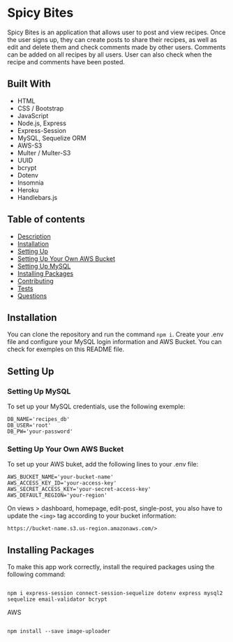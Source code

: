 # Spicy Bites

Spicy Bites is an application that allows user to post and view recipes. Once the user signs up, they can create posts to share their recipes, as well as edit and delete them and check comments made by other users. Comments can be added on all recipes by all users. User can also check when the recipe and comments have been posted.

## Built With

- HTML
- CSS / Bootstrap
- JavaScript
- Node.js, Express
- Express-Session
- MySQL, Sequelize ORM
- AWS-S3
- Multer / Multer-S3
- UUID
- bcrypt
- Dotenv
- Insomnia
- Heroku
- Handlebars.js

## Table of contents

- [Description](#description)
- [Installation](#Installation)
- [Setting Up](#SettingUp)
- [Setting Up Your Own AWS Bucket](#Setting-Up-Your-Own-AWS-Bucket)
- [Setting Up MySQL](#SettingUpMySQL)
- [Installing Packages](#Installing-Packages)
- [Contributing](#contributing)
- [Tests](#tests)
- [Questions](#questions)

## Installation

You can clone the repository and run the command `npm i`. Create your .env file and configure your MySQL login information and AWS Bucket. You can check for exemples on this README file.

## Setting Up

### Setting Up MySQL

To set up your MySQL credentials, use the following exemple:

```
DB_NAME='recipes_db'
DB_USER='root'
DB_PW='your-password'
```

### Setting Up Your Own AWS Bucket

To set up your AWS buket, add the following lines to your .env file:

```
AWS_BUCKET_NAME='your-bucket-name'
AWS_ACCESS_KEY_ID='your-access-key'
AWS_SECRET_ACCESS_KEY='your-secret-access-key'
AWS_DEFAULT_REGION='your-region'

```

On views > dashboard, homepage, edit-post, single-post, you also have to update the `<img>` tag according to your bucket information:

```
https://bucket-name.s3.us-region.amazonaws.com/>
```

## Installing Packages

To make this app work correctly, install the required packages using the following command:

```

npm i express-session connect-session-sequelize dotenv express mysql2 sequelize email-validator bcrypt

```

AWS

```

npm install --save image-uploader

```

```

```
